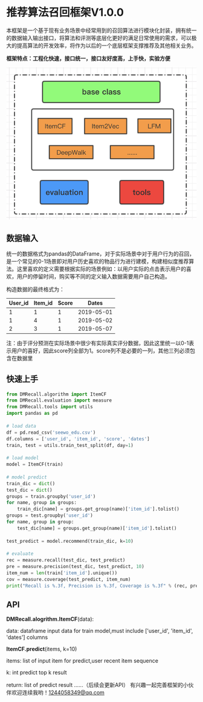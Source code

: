 # 推荐算法召回框架V1.0.0
本框架是一个基于现有业务场景中经常用到的召回算法进行模块化封装，拥有统一的数据输入输出接口，将算法和评测等底层化更好的满足日常使用的需求，可以极大的提高算法的开发效率，将作为以后的一个底层框架支撑推荐及其他相关业务。

**框架特点：工程化快速，接口统一，接口友好度高，上手快，实验方便**

![image-20190910093424709](./image-20190910093424709.png)



## 数据输入

统一的数据格式为pandas的DataFrame，对于实际场景中对于用户行为的召回，是一个常见的0-1场景即对用户历史喜欢的物品行为进行建模，构建相似度推荐算法。这里喜欢的定义需要根据实际的场景例如：以用户实际的点击表示用户的喜欢，用户的停留时间，购买等不同的定义输入数据需要用户自己构造。

构造数据的最终格式为：

| User_id | Item_id | Score | Dates      |
| ------- | ------- | ----- | ---------- |
| 1       | 1       | 1     | 2019-05-01 |
| 1       | 4       | 1     | 2019-05-02 |
| 2       | 3       | 1     | 2019-05-07 |

注：由于评分预测在实际场景中很少有实际真实评分数据，因此这里统一以0-1表示用户的喜好，因此score列全部为1。score列不是必要的一列，其他三列必须包含在数据里




## 快速上手
```python
from DMRecall.algorithm import ItemCF
from DMRecall.evaluation import measure
from DMRecall.tools import utils
import pandas as pd

# load data
df = pd.read_csv('seewo_edu.csv')
df.columns = ['user_id', 'item_id', 'score', 'dates']
train, test = utils.train_test_split(df, day=1)

# load model
model = ItemCF(train)

# model predict
train_dic = dict()
test_dic = dict()
groups = train.groupby('user_id')
for name, group in groups:
    train_dic[name] = groups.get_group(name)['item_id'].tolist()
groups = test.groupby('user_id')
for name, group in group:
    test_dic[name] = groups.get_group(name)['item_id'].tolist()

test_predict = model.recommend(train_dic, k=10)

# evaluate
rec = measure.recall(test_dic, test_predict)
pre = measure.precision(test_dic, test_predict, 10)
item_num = len(train['item_id'].unique())
cov = measure.coverage(test_predict, item_num)
print("Recall is %.3f, Precision is %.3f, Coverage is %.3f" % (rec, pre, cov))

```

## API

**DMRecall.alogrithm.ItemCF**(data):

data: dataframe input data for train model,must include ['user_id', 'item_id', 'dates'] columns

**ItemCF.predict**(items, k=10)

items: list of input item for predict,user recent item sequence

k: int predict top k result

return: list of predict result
......（后续会更新API）
有兴趣一起完善框架的小伙伴欢迎连续我哟！1244058349@qq.com
